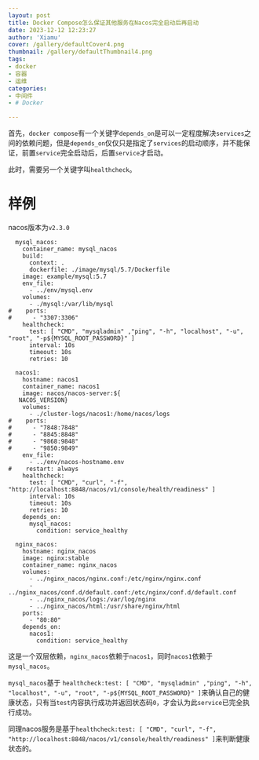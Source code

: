 ```yaml
---
layout: post
title: Docker Compose怎么保证其他服务在Nacos完全启动后再启动
date: 2023-12-12 12:23:27
author: 'Xiamu'
cover: /gallery/defaultCover4.png
thumbnail: /gallery/defaultThumbnail4.png
tags:
- docker
- 容器
- 运维
categories:
- 中间件
- # Docker

---
```

首先，`docker compose`有一个关键字`depends_on`是可以一定程度解决`services`之间的依赖问题，但是`depends_on`仅仅只是指定了`services`的启动顺序，并不能保证，前置`service`完全启动后，后置`service`才启动。

此时，需要另一个关键字叫`healthcheck`。

# 样例

nacos版本为`v2.3.0`

```prism language-yaml
  mysql_nacos:
    container_name: mysql_nacos
    build:
      context: .
      dockerfile: ./image/mysql/5.7/Dockerfile
    image: example/mysql:5.7
    env_file:
      - ../env/mysql.env
    volumes:
      - ./mysql:/var/lib/mysql
#    ports:
#      - "3307:3306"
    healthcheck:
      test: [ "CMD", "mysqladmin" ,"ping", "-h", "localhost", "-u", "root", "-p${MYSQL_ROOT_PASSWORD}" ]
      interval: 10s
      timeout: 10s
      retries: 10
        
  nacos1:
    hostname: nacos1
    container_name: nacos1
    image: nacos/nacos-server:${
   NACOS_VERSION}
    volumes:
      - ./cluster-logs/nacos1:/home/nacos/logs
#    ports:
#      - "7848:7848"
#      - "8845:8848"
#      - "9868:9848"
#      - "9850:9849"
    env_file:
      - ../env/nacos-hostname.env
#    restart: always
    healthcheck:
      test: [ "CMD", "curl", "-f", "http://localhost:8848/nacos/v1/console/health/readiness" ]
      interval: 10s
      timeout: 10s
      retries: 10
    depends_on:
      mysql_nacos:
        condition: service_healthy
        
  nginx_nacos:
    hostname: nginx_nacos
    image: nginx:stable
    container_name: nginx_nacos
    volumes:
      - ../nginx_nacos/nginx.conf:/etc/nginx/nginx.conf
      - ../nginx_nacos/conf.d/default.conf:/etc/nginx/conf.d/default.conf
      - ../nginx_nacos/logs:/var/log/nginx
      - ../nginx_nacos/html:/usr/share/nginx/html
    ports:
      - "80:80"
    depends_on:
      nacos1:
        condition: service_healthy
```

这是一个双层依赖，`nginx_nacos`依赖于`nacos1`，同时`nacos1`依赖于`mysql_nacos`。

`mysql_nacos`基于 `healthcheck:test: [ "CMD", "mysqladmin" ,"ping", "-h", "localhost", "-u", "root", "-p${MYSQL_ROOT_PASSWORD}" ]`来确认自己的健康状态，只有当`test`内容执行成功并返回状态码`0`，才会认为此`service`已完全执行成功。

同理nacos服务是基于`healthcheck:test: [ "CMD", "curl", "-f", "http://localhost:8848/nacos/v1/console/health/readiness" ]`来判断健康状态的。
